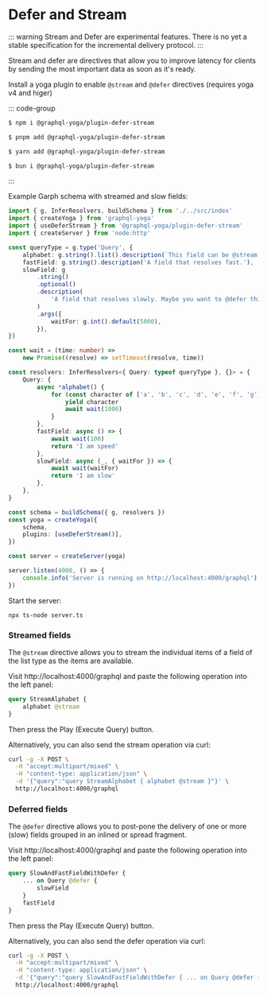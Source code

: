 # Defer and Stream

::: warning
Stream and Defer are experimental features. There is no yet a stable specification for the incremental delivery protocol.
:::

Stream and defer are directives that allow you to improve latency for clients by sending the most important data as soon as it's ready.

Install a yoga plugin to enable `@stream` and `@defer` directives (requires yoga v4 and higer)

::: code-group

```sh [npm]
$ npm i @graphql-yoga/plugin-defer-stream
```

```sh [pnpm]
$ pnpm add @graphql-yoga/plugin-defer-stream
```

```sh [yarn]
$ yarn add @graphql-yoga/plugin-defer-stream
```

```sh [bun]
$ bun i @graphql-yoga/plugin-defer-stream
```

:::

Example Garph schema with streamed and slow fields:

```ts
import { g, InferResolvers, buildSchema } from './../src/index'
import { createYoga } from 'graphql-yoga'
import { useDeferStream } from '@graphql-yoga/plugin-defer-stream'
import { createServer } from 'node:http'

const queryType = g.type('Query', {
    alphabet: g.string().list().description(`This field can be @stream'ed`),
    fastField: g.string().description('A field that resolves fast.'),
    slowField: g
        .string()
        .optional()
        .description(
            'A field that resolves slowly. Maybe you want to @defer this field ;)'
        )
        .args({
            waitFor: g.int().default(5000),
        }),
})

const wait = (time: number) =>
    new Promise((resolve) => setTimeout(resolve, time))

const resolvers: InferResolvers<{ Query: typeof queryType }, {}> = {
    Query: {
        async *alphabet() {
            for (const character of ['a', 'b', 'c', 'd', 'e', 'f', 'g']) {
                yield character
                await wait(1000)
            }
        },
        fastField: async () => {
            await wait(100)
            return 'I am speed'
        },
        slowField: async (_, { waitFor }) => {
            await wait(waitFor)
            return 'I am slow'
        },
    },
}

const schema = buildSchema({ g, resolvers })
const yoga = createYoga({
    schema,
    plugins: [useDeferStream()],
})

const server = createServer(yoga)

server.listen(4000, () => {
    console.info('Server is running on http://localhost:4000/graphql')
})
```

Start the server:

```
npx ts-node server.ts
```

### Streamed fields

The `@stream` directive allows you to stream the individual items of a field of the list type as the items are available.

Visit http://localhost:4000/graphql and paste the following operation into the left panel:

```graphql
query StreamAlphabet {
    alphabet @stream
}
```

Then press the Play (Execute Query) button.

Alternatively, you can also send the stream operation via curl:

```sh
curl -g -X POST \
  -H "accept:multipart/mixed" \
  -H "content-type: application/json" \
  -d '{"query":"query StreamAlphabet { alphabet @stream }"}' \
  http://localhost:4000/graphql
```

### Deferred fields

The `@defer` directive allows you to post-pone the delivery of one or more (slow) fields grouped in an inlined or spread fragment.

Visit http://localhost:4000/graphql and paste the following operation into the left panel:

```graphql
query SlowAndFastFieldWithDefer {
    ... on Query @defer {
        slowField
    }
    fastField
}
```

Then press the Play (Execute Query) button.

Alternatively, you can also send the defer operation via curl:

```sh
curl -g -X POST \
  -H "accept:multipart/mixed" \
  -H "content-type: application/json" \
  -d '{"query":"query SlowAndFastFieldWithDefer { ... on Query @defer { slowField } fastField }"}' \
  http://localhost:4000/graphql
```
